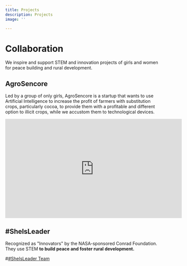 ```yaml
---
title: Projects
description: Projects
image: ''

---
```

# Collaboration

We inspire and support STEM and innovation projects of girls and women for peace building and rural development.

## AgroSencore

Led by a group of only girls, AgroSencore is a startup that wants to use Artificial Intelligence to increase the profit of farmers with substitution crops, particularly cocoa, to provide them with a profitable and different option to illicit crops, while we accustom them to technological devices.

<iframe width="560" height="315" src="https://www.youtube-nocookie.com/embed/uyGuhDq_x7I" title="YouTube video player" frameborder="0" allow="accelerometer; autoplay; clipboard-write; encrypted-media; gyroscope; picture-in-picture" allowfullscreen></iframe>

## #SheIsLeader

Recognized as "Innovators" by the NASA-sponsored Conrad Foundation. They use STEM **to build peace and foster rural development.**

#[#SheIsLeader Team](/images/captura-de-pantalla-2022-04-03-a-la-s-3-58-47-p-m.png)